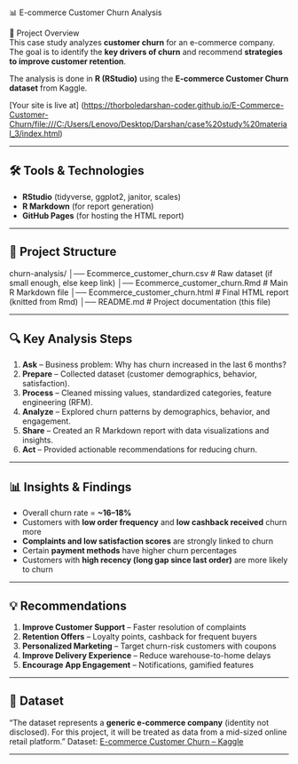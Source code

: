  📊 E-commerce Customer Churn Analysis  

 📌 Project Overview  
This case study analyzes **customer churn** for an e-commerce company.  
The goal is to identify the **key drivers of churn** and recommend **strategies to improve customer retention**.  

The analysis is done in **R (RStudio)** using the **E-commerce Customer Churn dataset** from Kaggle. 

[Your site is live at] (https://thorboledarshan-coder.github.io/E-Commerce-Customer-Churn/file:///C:/Users/Lenovo/Desktop/Darshan/case%20study%20material_3/index.html)

 

---

## 🛠️ Tools & Technologies  
- **RStudio** (tidyverse, ggplot2, janitor, scales)  
- **R Markdown** (for report generation)  
- **GitHub Pages** (for hosting the HTML report)  

---

## 📂 Project Structure  
churn-analysis/
│── Ecommerce_customer_churn.csv # Raw dataset (if small enough, else keep link)
│── Ecommerce_customer_churn.Rmd # Main R Markdown file
│── Ecommerce_customer_churn.html # Final HTML report (knitted from Rmd)
│── README.md # Project documentation (this file)


---

## 🔍 Key Analysis Steps  
1. **Ask** – Business problem: Why has churn increased in the last 6 months?  
2. **Prepare** – Collected dataset (customer demographics, behavior, satisfaction).  
3. **Process** – Cleaned missing values, standardized categories, feature engineering (RFM).  
4. **Analyze** – Explored churn patterns by demographics, behavior, and engagement.  
5. **Share** – Created an R Markdown report with data visualizations and insights.  
6. **Act** – Provided actionable recommendations for reducing churn.  

---

## 📊 Insights & Findings  
- Overall churn rate = **~16–18%**  
- Customers with **low order frequency** and **low cashback received** churn more  
- **Complaints and low satisfaction scores** are strongly linked to churn  
- Certain **payment methods** have higher churn percentages  
- Customers with **high recency (long gap since last order)** are more likely to churn  

---

## 💡 Recommendations  
1. **Improve Customer Support** – Faster resolution of complaints  
2. **Retention Offers** – Loyalty points, cashback for frequent buyers  
3. **Personalized Marketing** – Target churn-risk customers with coupons  
4. **Improve Delivery Experience** – Reduce warehouse-to-home delays  
5. **Encourage App Engagement** – Notifications, gamified features  

---

## 📎 Dataset
“The dataset represents a **generic e-commerce company** (identity not disclosed). For this project, it will be treated as data from a mid-sized online retail platform.”
Dataset: [E-commerce Customer Churn – Kaggle](https://www.kaggle.com/datasets/ankitverma2010/ecommerce-customer-churn-analysis-and-prediction)  

---

